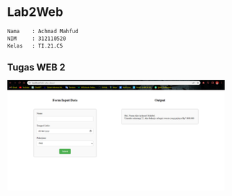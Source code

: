 # Lab2Web
```sh 
Nama    : Achmad Mahfud
NIM     : 312110520
Kelas   : TI.21.C5
```
## Tugas WEB 2
![.](1.png)